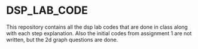 # DSP_LAB_CODE
This repository contains all the dsp lab codes that are done in class along with each step explanation. Also the initial codes from assignment 1 are not written, but the 2d graph questions are done. 
